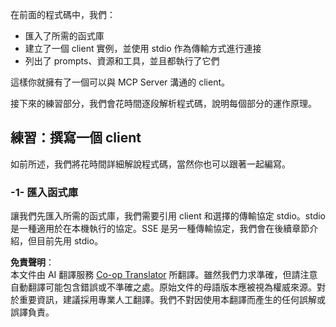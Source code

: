 <!--
CO_OP_TRANSLATOR_METADATA:
{
  "original_hash": "2342baa570312086fc19edcf41320250",
  "translation_date": "2025-06-17T15:23:27+00:00",
  "source_file": "03-GettingStarted/02-client/README.md",
  "language_code": "tw"
}
-->
在前面的程式碼中，我們：

- 匯入了所需的函式庫
- 建立了一個 client 實例，並使用 stdio 作為傳輸方式進行連接
- 列出了 prompts、資源和工具，並且都執行了它們

這樣你就擁有了一個可以與 MCP Server 溝通的 client。

接下來的練習部分，我們會花時間逐段解析程式碼，說明每個部分的運作原理。

## 練習：撰寫一個 client

如前所述，我們將花時間詳細解說程式碼，當然你也可以跟著一起編寫。

### -1- 匯入函式庫

讓我們先匯入所需的函式庫，我們需要引用 client 和選擇的傳輸協定 stdio。stdio 是一種適用於在本機執行的協定。SSE 是另一種傳輸協定，我們會在後續章節介紹，但目前先用 stdio。

**免責聲明**：  
本文件由 AI 翻譯服務 [Co-op Translator](https://github.com/Azure/co-op-translator) 所翻譯。雖然我們力求準確，但請注意自動翻譯可能包含錯誤或不準確之處。原始文件的母語版本應被視為權威來源。對於重要資訊，建議採用專業人工翻譯。我們不對因使用本翻譯而產生的任何誤解或誤譯負責。